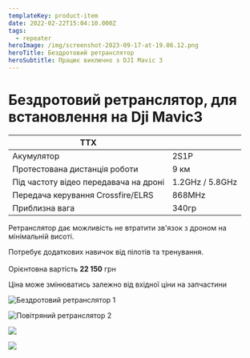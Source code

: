 ```yaml
---
templateKey: product-item
date: 2022-02-22T15:04:10.000Z
tags:
  - repeater
heroImage: /img/screenshot-2023-09-17-at-19.06.12.png
heroTitle: Бездротовий ретранслятор
heroSubtitle: Працює виключно з DJI Mavic 3
---
```

# Бездротовий ретранслятор, для встановлення на Dji Mavic3

| ТТХ                                   |                 |
| ------------------------------------- | --------------- |
| Акумулятор                            | 2S1P            |
| Протестована дистанція роботи         | 9 км            |
| Під частоту відео передавача на дроні | 1.2GHz / 5.8GHz |
| Передача керування Crossfire/ELRS     | 8﻿68MHz          |
| П﻿риблизна вага                        | 340гр           |

Ретранслятор дає можливість не втратити зв'язок з дроном на мінімальній висоті.

Потребує додаткових навичок від пілотів та тренування.\
\
Орієнтовна вартість **22 150** грн 

Ціна може змінюватись залежно від вхідної ціни на запчастини

![Бездротовий ретранслятор 1](/img/img_7841.jpg)

![Повітряний ретранслятор 2](/img/img_7843.jpg)

![](/img/img_7844.jpg)

![](/img/img_7845.jpg)